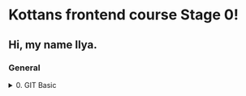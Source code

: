 
# Kottans frontend course Stage 0!
## Hi, my name Ilya.
### General
<details>
 <summary>0. GIT Basic</summary>
I used to work with Git a while ago, but I hadn't practiced it until now and only remembered the git commit command. Basically, I started everything from scratch, so everything was like new to me! Definitely will use merge and rebasing.

![image](https://github.com/login-ov-ilya/kottans-frontend/blob/57372cbb963a731204c42dc83e7c0fa8596c0e85/Git%20Basics%20scrin/gitFirstWeek.jpg)
![image](https://github.com/login-ov-ilya/kottans-frontend/blob/2c4f48b3d1afec1cc0a7fe60443c9f60b4537838/Git%20Basics%20scrin/gitSecondWeek.jpg)

<details>
<summary> learngitbranching.js.org</summary>


</details>

</details>

